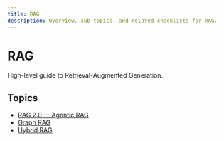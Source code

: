 ```yaml
---
title: RAG
description: Overview, sub-topics, and related checklists for RAG.
---
```


# RAG

High-level guide to Retrieval-Augmented Generation.

## Topics

- [RAG 2.0 — Agentic RAG](rag-2-0.md)
- [Graph RAG](graph-rag.md)
- [Hybrid RAG](hybrid-rag.md)